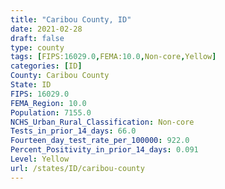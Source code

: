```yaml
---
title: "Caribou County, ID"
date: 2021-02-28
draft: false
type: county
tags: [FIPS:16029.0,FEMA:10.0,Non-core,Yellow]
categories: [ID]
County: Caribou County
State: ID
FIPS: 16029.0
FEMA_Region: 10.0
Population: 7155.0
NCHS_Urban_Rural_Classification: Non-core
Tests_in_prior_14_days: 66.0
Fourteen_day_test_rate_per_100000: 922.0
Percent_Positivity_in_prior_14_days: 0.091
Level: Yellow
url: /states/ID/caribou-county
---
```



